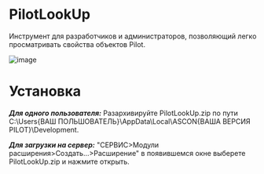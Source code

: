 # PilotLookUp
Инструмент для разработчиков и администраторов, позволяющий легко просматривать свойства объектов Pilot.

![image](https://github.com/user-attachments/assets/f8797f56-2ba7-4751-9bab-492b1eacc658)

# Установка

***Для одного пользователя:*** Разархивируйте PilotLookUp.zip по пути C:\Users\{ВАШ ПОЛЬШОВАТЕЛЬ}\AppData\Local\ASCON\{ВАША ВЕРСИЯ PILOT}\Development.

***Для загрузки на сервер:*** "СЕРВИС>Модули расширения>Создать...>Расширение" в появившемся окне выберете PilotLookUp.zip и нажмите открыть.
